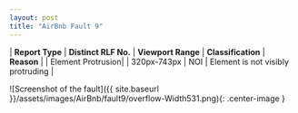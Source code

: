 ```yaml
---
layout: post
title: "AirBnb Fault 9"
---
```

| **Report Type** | **Distinct RLF No.** | **Viewport Range** | **Classification** | **Reason** |
| Element Protrusion|  | 320px-743px | NOI | Element is not visibly protruding | 

![Screenshot of the fault]({{ site.baseurl }}/assets/images/AirBnb/fault9/overflow-Width531.png){: .center-image }